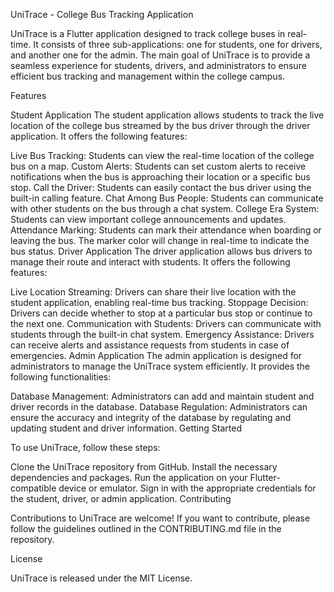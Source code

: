 UniTrace - College Bus Tracking Application

UniTrace is a Flutter application designed to track college buses in real-time. It consists of three sub-applications: one for students, one for drivers, and another one for the admin. The main goal of UniTrace is to provide a seamless experience for students, drivers, and administrators to ensure efficient bus tracking and management within the college campus.

Features

Student Application
The student application allows students to track the live location of the college bus streamed by the bus driver through the driver application. It offers the following features:

Live Bus Tracking: Students can view the real-time location of the college bus on a map.
Custom Alerts: Students can set custom alerts to receive notifications when the bus is approaching their location or a specific bus stop.
Call the Driver: Students can easily contact the bus driver using the built-in calling feature.
Chat Among Bus People: Students can communicate with other students on the bus through a chat system.
College Era System: Students can view important college announcements and updates.
Attendance Marking: Students can mark their attendance when boarding or leaving the bus. The marker color will change in real-time to indicate the bus status.
Driver Application
The driver application allows bus drivers to manage their route and interact with students. It offers the following features:

Live Location Streaming: Drivers can share their live location with the student application, enabling real-time bus tracking.
Stoppage Decision: Drivers can decide whether to stop at a particular bus stop or continue to the next one.
Communication with Students: Drivers can communicate with students through the built-in chat system.
Emergency Assistance: Drivers can receive alerts and assistance requests from students in case of emergencies.
Admin Application
The admin application is designed for administrators to manage the UniTrace system efficiently. It provides the following functionalities:

Database Management: Administrators can add and maintain student and driver records in the database.
Database Regulation: Administrators can ensure the accuracy and integrity of the database by regulating and updating student and driver information.
Getting Started

To use UniTrace, follow these steps:

Clone the UniTrace repository from GitHub.
Install the necessary dependencies and packages.
Run the application on your Flutter-compatible device or emulator.
Sign in with the appropriate credentials for the student, driver, or admin application.
Contributing

Contributions to UniTrace are welcome! If you want to contribute, please follow the guidelines outlined in the CONTRIBUTING.md file in the repository.

License

UniTrace is released under the MIT License.